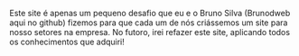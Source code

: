 Este site é apenas um pequeno desafio que eu e o Bruno Silva (Brunodweb aqui no github) fizemos para que cada um de nós criássemos um site para nosso setores na empresa. 
No futoro, irei refazer este site, aplicando todos os conhecimentos que adquiri!
